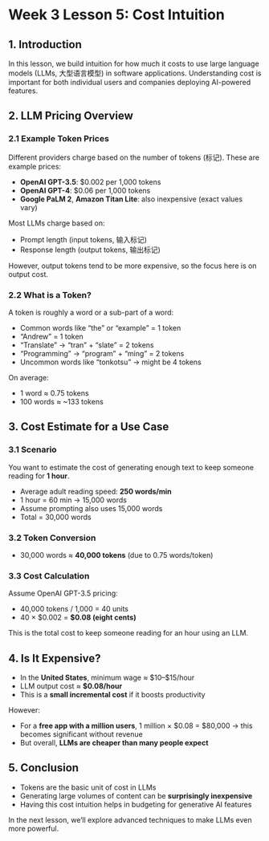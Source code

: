 # Week 3 Lesson 5: Cost Intuition

## 1. Introduction

In this lesson, we build intuition for how much it costs to use large language models (LLMs, 大型语言模型) in software applications. Understanding cost is important for both individual users and companies deploying AI-powered features.

## 2. LLM Pricing Overview

### 2.1 Example Token Prices

Different providers charge based on the number of tokens (标记). These are example prices:

- **OpenAI GPT-3.5**: \$0.002 per 1,000 tokens
- **OpenAI GPT-4**: \$0.06 per 1,000 tokens
- **Google PaLM 2**, **Amazon Titan Lite**: also inexpensive (exact values vary)

Most LLMs charge based on:
- Prompt length (input tokens, 输入标记)
- Response length (output tokens, 输出标记)

However, output tokens tend to be more expensive, so the focus here is on output cost.

### 2.2 What is a Token?

A token is roughly a word or a sub-part of a word:

- Common words like “the” or “example” = 1 token
- “Andrew” = 1 token
- “Translate” → “tran” + “slate” = 2 tokens
- “Programming” → “program” + “ming” = 2 tokens
- Uncommon words like “tonkotsu” → might be 4 tokens

On average:
- 1 word ≈ 0.75 tokens
- 100 words ≈ ~133 tokens

## 3. Cost Estimate for a Use Case

### 3.1 Scenario

You want to estimate the cost of generating enough text to keep someone reading for **1 hour**.

- Average adult reading speed: **250 words/min**
- 1 hour = 60 min → 15,000 words
- Assume prompting also uses 15,000 words
- Total = 30,000 words

### 3.2 Token Conversion

- 30,000 words ≈ **40,000 tokens** (due to 0.75 words/token)

### 3.3 Cost Calculation

Assume OpenAI GPT-3.5 pricing:

- 40,000 tokens / 1,000 = 40 units
- 40 × \$0.002 = **\$0.08 (eight cents)**

This is the total cost to keep someone reading for an hour using an LLM.

## 4. Is It Expensive?

- In the **United States**, minimum wage ≈ \$10–\$15/hour
- LLM output cost ≈ **\$0.08/hour**
- This is a **small incremental cost** if it boosts productivity

However:
- For a **free app with a million users**, 1 million × \$0.08 = \$80,000 → this becomes significant without revenue
- But overall, **LLMs are cheaper than many people expect**

## 5. Conclusion

- Tokens are the basic unit of cost in LLMs
- Generating large volumes of content can be **surprisingly inexpensive**
- Having this cost intuition helps in budgeting for generative AI features

In the next lesson, we’ll explore advanced techniques to make LLMs even more powerful.